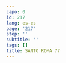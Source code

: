 ```yaml
---
capo: 0
id: 217
lang: es-es
page: '217'
step: ''
subtitle: ''
tags: []
title: SANTO ROMA 77
---
```


